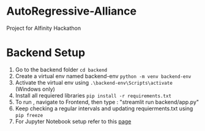 # AutoRegressive-Alliance
Project for AIfinity Hackathon

# Backend Setup

1) Go to the backend folder ```cd backend```
2) Create a virtual env named backend-env ```python -m venv backend-env ```
3) Activate the virtual env using ```.\backend-env\Scripts\activate``` (Windows only)
4) Install all requiered libraries ```pip install -r requirements.txt```    
5) To run , navigate to Frontend, then type : "streamlit run backend/app.py"
6) Keep checking a regular intervals and updating requierments.txt using ```pip freeze```    
7) For Jupyter Notebook setup refer to this [page](https://anbasile.github.io/posts/2017-06-25-jupyter-venv/)
